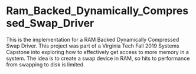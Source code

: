# Ram_Backed_Dynamically_Compressed_Swap_Driver
This is the implementation for a RAM Backed Dynamically Compressed Swap Driver. This project was part of a Virginia Tech Fall 2019 Systems Capstone into exploring how to effectively get access to more memory in a system. The idea is to create a swap device in RAM, so hits to performance from swapping to disk is limited.
